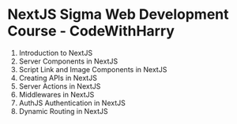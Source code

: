 # NextJS Sigma Web Development Course - CodeWithHarry

1. Introduction to NextJS
2. Server Components in NextJS
3. Script Link and Image Components in NextJS
4. Creating APIs in NextJS
5. Server Actions in NextJS
6. Middlewares in NextJS
7. AuthJS Authentication in NextJS
8. Dynamic Routing in NextJS